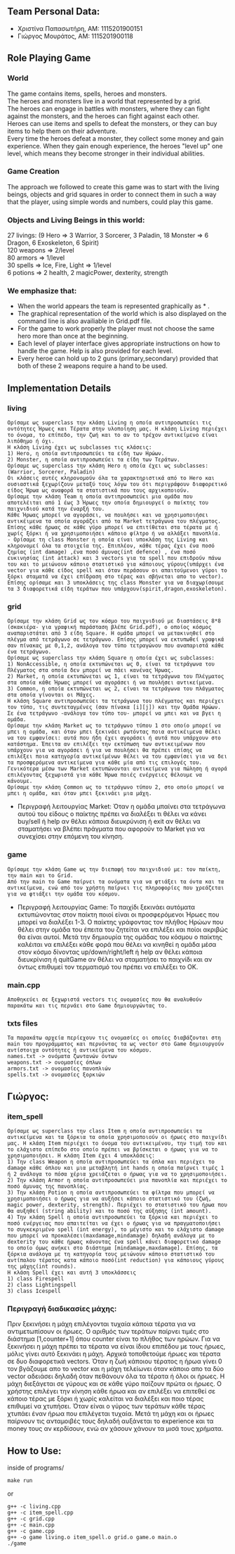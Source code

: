 ## Team Personal Data:
- Χριστίνα Παπασωτήρη, AM: 1115201900151
- Γιώργος Μουράτος, ΑΜ: 1115201900118

## Role Playing Game
### World
The game contains items, spells, heroes and monsters. <br>
The heroes and monsters live in a world that represented by a grid. <br> 
The heroes can engage in battles with monsters, where they can fight against the monsters, and the heroes can fight against each other. <br>
Heroes can use items and spells to defeat the monsters, or they can buy items to help them on their adventure. <br>
Every time the heroes defeat a monster, they collect some money and gain experience. When they gain enough experience, the heroes "level up" one level, which means they become stronger in their individual abilities.

### Game Creation
The approach we followed to create this game was to start with the living beings, objects and grid squares in order to connect them in such a way that the player, using simple words and numbers, could play this game.

### Objects and Living Beings in this world:
27 livings: (9 Hero => 3 Warrior, 3 Sorcerer, 3 Paladin, 18 Monster => 6 Dragon, 6 Exoskeleton, 6 Spirit) <br>
120 weapons => 2/level <br>
80 armors => 1/level <br>
30 spells => Ice, Fire, Light => 1/level <br>
6 potions => 2 health, 2 magicPower, dexterity, strength <br> 

### We emphasize that:
- When the world appears the team is represented graphically as * . 
- The graphical representation of the world which is also displayed on the command line is also availiable in Grid.pdf file.
- For the game to work properly the player must not choose the same hero more than once at the beginning.
- Each level of player interface gives appropriate instructions on how to handle the game. Help is also provided for each level. 
- Every heroe can hold up to 2 guns (primary,secondary) provided that both of these 2 weapons require a hand to be used.

## Implementation Details
### living
    Ορίσαμε ως superclass την κλάση Living η οποία αντιπροσωπεύει τις οντότητες Ήρωες και Τέρατα στην υλοποίηση μας. Η κλάση Living περιέχει το όνομα, το επίπεδο, την ζωή και το αν το τρέχον αντικείμενο είναι λιπόθημο ή όχι. 
    Η κλάση Living έχει ως subclasses τις κλάσεις:
    1) Hero, η οποία αντιπροσωπεύει τα είδη των Ηρώων.
    2) Monster, η οποία αντιπροσωπεύει τα είδη των Τεράτων.
    Ορίσαμε ως superclass την κλάση Hero η οποία έχει ως subclasses: (Warrior, Sorcerer, Paladin)
    Οι κλάσεις αυτές κληρονομούν όλα τα χαρακτηριστικά από το Hero και ουσιαστικά ξεχωρίζουν μεταξύ τους λόγω του ότι περιγράφουν διαφορετικό είδος Ήρωα ως αναφορά τα στατιστικά που τους αρχικοποιούν.    
    Ορίσαμε την κλάση Team η οποία αντιπροσωπεύει μια ομάδα που αποτελέιται από 1 έως 3 Ήρωες την οποία δημιουργεί ο παίκτης του παιχνιδιού κατά την έναρξή του.
    Κάθε Ήρωας μπορεί να αγοράσει, να πουλήσει και να χρησιμοποιήσει αντικέιμενα τα οποία αγοράζει από τα Market τετράγωνα του πλέγματος. Επίσης κάθε ήρωας σε κάθε γύρο μπορεί να επιτίθεται στα τέρατα με ή χωρίς ξόρκι ή να χρησιμοποιήσει κάποιο φίλτρο ή να αλλάξει πανοπλία.
    - Ορίσαμε τη class Monster η οποία είναι υποκλάση της Living και κληρονομεί όλα τα στοιχεία της. Επιπλέον, κάθε τέρας έχει ένα ποσό ζημίας (int damage) ,ένα ποσό άμυνας(int defence) , ένα ποσό ευκινησίας (int attack) και 3 vectors για τα spell που επιδρούν πάνω του και το μειώνουν κάποιο στατιστικό για κάποιους γύρους(υπάρχει ένα vector για κάθε είδος spell και όταν περάσουν οι απαιτούμενοι γύροι το ξόρκι σταματά να έχει επίδραση στο τέρας και σβήνεται απο το vector). Επίσης ορίσαμε και 3 υποκλάσεις της class Monster για να διαχωρίσουμε τα 3 διαφορετικά είδη τεράτων που υπάρχουν(spirit,dragon,exoskeleton).
### grid
    Ορίσαμε την κλάση Grid ως τον κόσμο του παιχνιδιού με διαστάσεις 8*8 (σκακιέρα- για γραφική παράσταση βλέπε Grid.pdf), ο οποίος κόσμος αναπαριστάται από 3 είδη Square. Η ομάδα μπορεί να μετακινηθεί στο πλέγμα από τετράγωνο σε τετράγωνο. Επίσης μπορεί να εκτυπωθεί γραφικά σαν πίνακας με 0,1,2, ανάλογα τον τύπο τετραγώνου που αναπαριστά κάθε ένα τετράγωνο. 
    Ορίσαμε ως superclass την κλάση Square η οποία έχει ως subclasses:
    1) NonAccessible, η οποία εκτυπώνεται ως 0, είναι τα τετράγωνα του Πλέγματος στα οποία δεν μπορεί να πάει κανένας Ήρωας.
    2) Market, η οποία εκτυπώνεται ως 1, είναι τα τετράγωνα του Πλέγματος στα οποία κάθε Ήρωας μπορεί να αγοράσει ή να πουλήσει αντικείμενα.
    3) Common, η οποία εκτυπώνεται ως 2, είναι τα τετράγωνα του πλάγματος στα οποία γίνονται οι Μάχες.
    Η κλάση Square αντιπροσωπεύει τα τετράγωνα του πλέγματος και περιέχει τον τύπο, τις συντεταγμένες (σαν πίνακα [i][j]) και την Ομάδα Ηρώων. Σε ένα τετράγωνο -ανάλογα τον τύπο του- μπορεί να μπει και να βγει η ομάδα.    
    Ορίσαμε την κλάση Market ως το τετράγωνο τύπου 1 στο οποίο μπορεί να μπει η ομάδα, και όταν μπει ξεκινάει ρωτόντας ποια αντικέιμενα θέλει να του εμφανίσει: αυτά που ήδη έχει αγοράσει ή αυτά που υπάρχουν στο κατάστημα. Έπειτα αν επιλέξει την εκτύπωση των αντικειμένων που υπάρχουν για να αγοράσει ή για να πουλήσει θα πρέπει επίσης να επιλέξει ποια κατηγορία αντικείμένων θέλει να του εμφανίσει για να δει τα προσφερόμενα αντικείμενα για κάθε μία από τις επιλογές του. Γενικότερα μέσω των Market εκτυπώνονται αντικείμενα για πώληση ή αγορά επιλέγοντας ξεχωριστά για κάθε Ήρωα ποιές ενέργειες θέλουμε να κάνουμε. 
    Ορίσαμε την κλάση Common ως το τετράγωνο τύπου 2, στο οποίο μπορεί να μπει η ομάδα, και όταν μπει ξεκινάει μια μάχη.     
- Περιγραφή λειτoυργίας Market:
    Όταν η ομάδα μπαίνει στα τετράγωνα αυτού του είδους ο παίκτης πρέπει να διαλέξει τι θέλει να κάνει buy/sell ή help αν θέλει κάποια διευκρύνιση ή exit αν θέλει να σταματήσει να βλέπει πράγματα που αφορούν το Market για να συνεχίσει στην επόμενη του κίνηση. 
### game
    Ορίσαμε την κλάση Game ως την διεπαφή του παιχνιδιού με: τον παίκτη, την main και το Grid. 
    Από την main το Game παίρνει τα ονόματα για να φτιάξει τα όντα και τα αντικείμενα, ενώ από τον χρήστη παίρνει τις πληροφορίες που χρεάζεται για να φτιάξει την ομάδα του κόσμου. 
- Περιγραφή λειτουργίας Game:
    Το παιχίδι ξεκινάει αυτόματα εκτυπώνοντας στον παίκτη ποιοί είναι οι προσφερόμενοι Ήρωες που μπορεί να διαλέξει 1-3. Ο παίκτης γράφοντας τον πλήθος Ηρώων που θέλει στην ομάδα του έπειτα του ζητείται να επιλέξει και ποίοι ακριβώς θα είναι αυτοί. Μετά την δημιουρία της ομάδας του κόσμου ο παίκτης καλέιται να επιλέξει κάθε φορά που θέλει να κινηθεί η ομάδα μέσα στον κόσμο δίνοντας up/down/right/left ή help αν θέλει κάποια διευκρίνιση ή quitGame αν θέλει να σταματήσει το παιχνίδι και αν όντως επιθυμεί τον τερματισμό του πρέπει να επιλέξει το OK.
### main.cpp 
    Αποθηκεύει σε ξεχωριστά vectors τις ονομασίες που θα αναλυθούν παρακάτω και τις περνάει στο Game δημιουργώντας το.
### txts files
    Τα παρακάτω αρχεία περίεχουν τις ονομασίες οι οποίες διαβάζονται στη main του προγράμματος και περνόντας τα ως vector στο Game δημιουργούν αντίστοιχα οντότητες ή αντικείμενα του κόσμου. 
    names.txt -> ονόματα ζωντανών όντων
    weapons.txt -> ονομασίες όπλων
    armors.txt -> ονομασίες πανοπλιών
    spells.txt -> ονομασίες ξορκιών 

## Γιώργος:


### item_spell
    Ορίσαμε ως superclass την class Item η οποία αντιπροσωπεύει τα αντικείμενα και τα ξόρκια τα οποία χρησιμοποιούν οι ήρωες στο παιχνίδι μας. Η κλάση Item περιέχει το όνομα του αντικειμένου, την τιμή του και το ελάχιστο επίπεδο στο οποίο πρέπει να βρίσκεται ο ήρωας για να το χρησιμοποιήσει. Η κλάση Item έχει 4 υποκλάσεις:
    1) Την class Weapon η οποία αντιπροσωπεύει τα όπλα και περιέχει το damage κάθε όπλου και μια μεταβλητή int hands η οποία παίρνει τιμές 1 ή 2 ανάλογα το πόσα χέρια χρειάζεται ο ήρωας για να το χρησιμοποιήσει. 
    2) Την κλάση Αrmor η οποία αντιπροσωπεύει μια πανοπλία και περιέχει το ποσό άμυνας της πανοπλίας.
    3) Την κλάση Potion η οποία αντιπροσωπεύει τα φίλτρα που μπορεί να χρησιμοποιήσει ο ήρωας για να αυξήσει κάποιο στατιστικό του (ζωή, magic power, dexterity, strength). Περιέχει το στατιστικό του ήρωα που θα αυξηθεί (string ability) και το ποσό της αύξησης (int amount).
    4) Την κλάση Spell η οποία αντιπροσωπεύει τα ξόρκια και περιέχει το ποσό ενέργειας που απαιτείται να έχει ο ήρωας για να πραγματοποιήσει το συγκεκριμένο spell (int energy), το μέγιστο και το ελάχιστο damage που μπορεί να προκαλέσει(maxdamage,mindamage) δηλαδή ανάλογα με το dexterity του κάθε ήρωας κάνοντας ένα spell κάνει διαφορετικό damage το οποίο όμως ανήκει στο διάστημα [mindamage,maxdamage]. Επίσης, τα ξόρκια ανάλογα με τη κατηγορία τους μειώνουν κάποιο στατιστικό του αντίπαλου τέρατος κατα κάποιο ποσό(int reduction) για κάποιους γύρους της μάχης(int rounds).
    H κλάση Spell έχει και αυτή 3 υποκλάσσεις 
    1) class Firespell 
    2) class Lightingspell
    3) class Icespell

### Περιγραγή διαδικασίες μάχης:  
Πριν ξεκινήσει η μάχη επιλέγονται τυχαία κάποια τέρατα για να αντιμετωπίσουν οι ήρωες. Ο αριθμός των τεράτων παίρνει τιμές στο διάστημα [1,counter+1] όπου counter είναι το πλήθος των ηρώων. Για να ξεκινήσει η μάχη πρέπει τα τέρατα να είναι ίδιου επιπέδου με τους ήρωες, μόλις γίνει αυτό ξεκινάει η μάχη. Αρχικά τοποθετούμε ήρωες και τέρατα σε δυο διαφορετικά vectors. Όταν η ζωή κάποιου τέρατος η ήρωα γίνει 0 τον βγάζουμε απο το vector και η μάχη τελείωνει όταν κάποιο απο τα δύο vector αδειάσει δηλαδή όταν πεθάνουν όλα τα τέρατα ή όλοι οι ήρωες. Η μάχη διεξάγεται σε γύρους και σε κάθε γύρο παίζουν πρώτα οι ήρωες. Ο χρήστης επιλέγει την κίνηση κάθε ήρωα και αν επιλέξει να επιτεθεί σε κάποιο τέρας με ξόρκι ή χωρίς καλείται να διαλέξει και ποιο τέρας επιθυμεί να χτυπήσει. Όταν είναι ο γύρος των τεράτων κάθε τέρας χτυπάει έναν ήρωα που επιλέγεται τυχαία. Μετά τη μάχη και οι ήρωες παίρνουν τις ανταμοιβές τους δηλαδή αυξάνεται το experience και τα money τους αν κερδίσουν, ενώ αν χάσουν χάνουν τα μισά τους χρήματα.

## How to Use:
inside of programs/

    make run

or

    g++ -c living.cpp
    g++ -c item_spell.cpp
    g++ -c grid.cpp
    g++ -c main.cpp
    g++ -c game.cpp
    g++ -o game living.o item_spell.o grid.o game.o main.o
    ./game 

